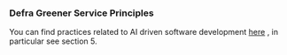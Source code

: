 ### Defra Greener Service Principles

You can find practices related to AI driven software development [here](https://greenerservices.github.io/principles/5-take-a-greener-approach-to-AI-and-software-tools/) , in particular see section 5.
